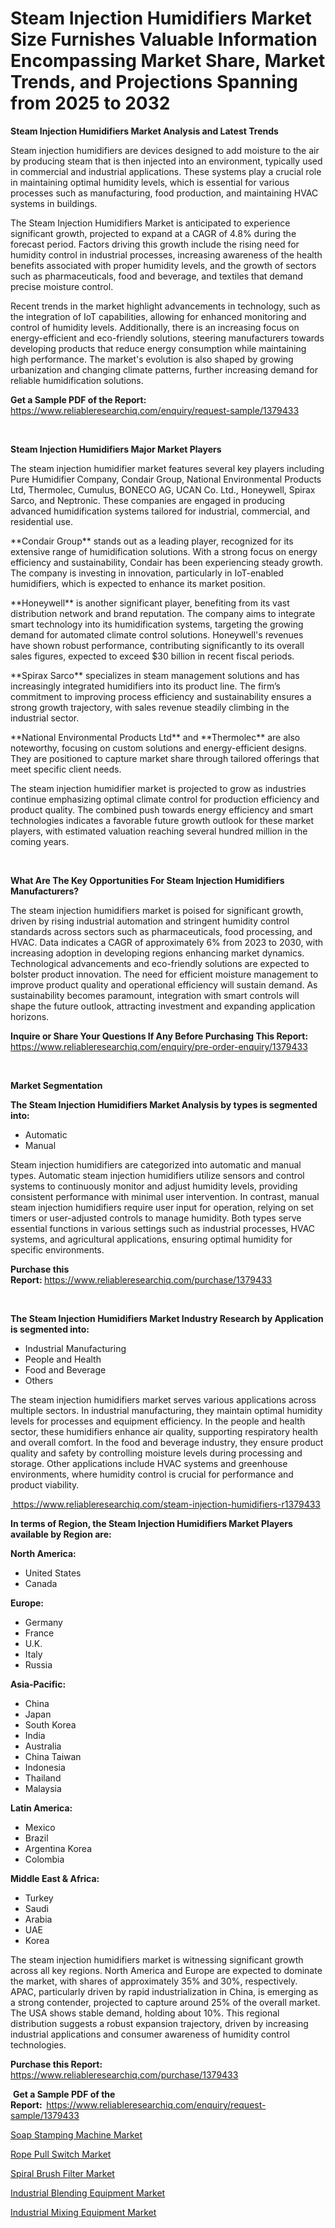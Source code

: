 <p><h1>Steam Injection Humidifiers Market Size Furnishes Valuable Information Encompassing Market Share, Market Trends, and Projections Spanning from 2025 to 2032</h1></p><p><strong>Steam Injection Humidifiers Market Analysis and Latest Trends</strong></p>
<p><p>Steam injection humidifiers are devices designed to add moisture to the air by producing steam that is then injected into an environment, typically used in commercial and industrial applications. These systems play a crucial role in maintaining optimal humidity levels, which is essential for various processes such as manufacturing, food production, and maintaining HVAC systems in buildings.</p><p>The Steam Injection Humidifiers Market is anticipated to experience significant growth, projected to expand at a CAGR of 4.8% during the forecast period. Factors driving this growth include the rising need for humidity control in industrial processes, increasing awareness of the health benefits associated with proper humidity levels, and the growth of sectors such as pharmaceuticals, food and beverage, and textiles that demand precise moisture control.</p><p>Recent trends in the market highlight advancements in technology, such as the integration of IoT capabilities, allowing for enhanced monitoring and control of humidity levels. Additionally, there is an increasing focus on energy-efficient and eco-friendly solutions, steering manufacturers towards developing products that reduce energy consumption while maintaining high performance. The market's evolution is also shaped by growing urbanization and changing climate patterns, further increasing demand for reliable humidification solutions.</p></p>
<p><strong>Get a Sample PDF of the Report:&nbsp;</strong> <a href="https://www.reliableresearchiq.com/enquiry/request-sample/1379433?utm_campaign=1087&utm_medium=2&utm_source=Github&utm_content=ia&utm_term=11042025&utm_id=steam-injection-humidifiers">https://www.reliableresearchiq.com/enquiry/request-sample/1379433</a></p>
<p>&nbsp;</p>
<p><strong>Steam Injection Humidifiers Major Market Players</strong></p>
<p><p>The steam injection humidifier market features several key players including Pure Humidifier Company, Condair Group, National Environmental Products Ltd, Thermolec, Cumulus, BONECO AG, UCAN Co. Ltd., Honeywell, Spirax Sarco, and Neptronic. These companies are engaged in producing advanced humidification systems tailored for industrial, commercial, and residential use.</p><p>**Condair Group** stands out as a leading player, recognized for its extensive range of humidification solutions. With a strong focus on energy efficiency and sustainability, Condair has been experiencing steady growth. The company is investing in innovation, particularly in IoT-enabled humidifiers, which is expected to enhance its market position.</p><p>**Honeywell** is another significant player, benefiting from its vast distribution network and brand reputation. The company aims to integrate smart technology into its humidification systems, targeting the growing demand for automated climate control solutions. Honeywell's revenues have shown robust performance, contributing significantly to its overall sales figures, expected to exceed $30 billion in recent fiscal periods.</p><p>**Spirax Sarco** specializes in steam management solutions and has increasingly integrated humidifiers into its product line. The firm’s commitment to improving process efficiency and sustainability ensures a strong growth trajectory, with sales revenue steadily climbing in the industrial sector.</p><p>**National Environmental Products Ltd** and **Thermolec** are also noteworthy, focusing on custom solutions and energy-efficient designs. They are positioned to capture market share through tailored offerings that meet specific client needs.</p><p>The steam injection humidifier market is projected to grow as industries continue emphasizing optimal climate control for production efficiency and product quality. The combined push towards energy efficiency and smart technologies indicates a favorable future growth outlook for these market players, with estimated valuation reaching several hundred million in the coming years.</p></p>
<p>&nbsp;</p>
<p><strong>What Are The Key Opportunities For Steam Injection Humidifiers Manufacturers?</strong></p>
<p><p>The steam injection humidifiers market is poised for significant growth, driven by rising industrial automation and stringent humidity control standards across sectors such as pharmaceuticals, food processing, and HVAC. Data indicates a CAGR of approximately 6% from 2023 to 2030, with increasing adoption in developing regions enhancing market dynamics. Technological advancements and eco-friendly solutions are expected to bolster product innovation. The need for efficient moisture management to improve product quality and operational efficiency will sustain demand. As sustainability becomes paramount, integration with smart controls will shape the future outlook, attracting investment and expanding application horizons.</p></p>
<p><strong>Inquire or Share Your Questions If Any Before Purchasing This Report:</strong> <a href="https://www.reliableresearchiq.com/enquiry/pre-order-enquiry/1379433?utm_campaign=1087&utm_medium=2&utm_source=Github&utm_content=ia&utm_term=11042025&utm_id=steam-injection-humidifiers">https://www.reliableresearchiq.com/enquiry/pre-order-enquiry/1379433</a></p>
<p>&nbsp;</p>
<p><strong>Market Segmentation</strong></p>
<p><strong>The Steam Injection Humidifiers Market Analysis by types is segmented into:</strong></p>
<p><ul><li>Automatic</li><li>Manual</li></ul></p>
<p><p>Steam injection humidifiers are categorized into automatic and manual types. Automatic steam injection humidifiers utilize sensors and control systems to continuously monitor and adjust humidity levels, providing consistent performance with minimal user intervention. In contrast, manual steam injection humidifiers require user input for operation, relying on set timers or user-adjusted controls to manage humidity. Both types serve essential functions in various settings such as industrial processes, HVAC systems, and agricultural applications, ensuring optimal humidity for specific environments.</p></p>
<p><strong>Purchase this Report:&nbsp;</strong><a href="https://www.reliableresearchiq.com/purchase/1379433?utm_campaign=1087&utm_medium=2&utm_source=Github&utm_content=ia&utm_term=11042025&utm_id=steam-injection-humidifiers">https://www.reliableresearchiq.com/purchase/1379433</a></p>
<p>&nbsp;</p>
<p><strong>The Steam Injection Humidifiers Market Industry Research by Application is segmented into:</strong></p>
<p><ul><li>Industrial Manufacturing</li><li>People and Health</li><li>Food and Beverage</li><li>Others</li></ul></p>
<p><p>The steam injection humidifiers market serves various applications across multiple sectors. In industrial manufacturing, they maintain optimal humidity levels for processes and equipment efficiency. In the people and health sector, these humidifiers enhance air quality, supporting respiratory health and overall comfort. In the food and beverage industry, they ensure product quality and safety by controlling moisture levels during processing and storage. Other applications include HVAC systems and greenhouse environments, where humidity control is crucial for performance and product viability.</p></p>
<p><a href="https://www.reliableresearchiq.com/steam-injection-humidifiers-r1379433?utm_campaign=1087&utm_medium=2&utm_source=Github&utm_content=ia&utm_term=11042025&utm_id=steam-injection-humidifiers">&nbsp;https://www.reliableresearchiq.com/steam-injection-humidifiers-r1379433</a></p>
<p><strong>In terms of Region, the Steam Injection Humidifiers Market Players available by Region are:</strong></p>
<p>
    <p> <strong> North America: </strong>
        <ul>
            <li>United States</li>
            <li>Canada</li>
        </ul>
        </p> 
    <p> <strong> Europe: </strong>
        <ul>
            <li>Germany</li>
            <li>France</li>
            <li>U.K.</li>
            <li>Italy</li>
            <li>Russia</li>
        </ul>
        </p> 
    <p> <strong> Asia-Pacific: </strong>
        <ul>
            <li>China</li>
            <li>Japan</li>
            <li>South Korea</li>
            <li>India</li>
            <li>Australia</li>
            <li>China Taiwan</li>
            <li>Indonesia</li>
            <li>Thailand</li>
            <li>Malaysia</li>
        </ul>
        </p> 
    <p> <strong> Latin America: </strong>
        <ul>
            <li>Mexico</li>
            <li>Brazil</li>
            <li>Argentina Korea</li>
            <li>Colombia</li>
        </ul>
        </p> 
    <p> <strong> Middle East & Africa: </strong>
        <ul>
            <li>Turkey</li>
            <li>Saudi</li>
            <li>Arabia</li>
            <li>UAE</li>
            <li>Korea</li>
        </ul>
    </p>
    </p>
<p><p>The steam injection humidifiers market is witnessing significant growth across all key regions. North America and Europe are expected to dominate the market, with shares of approximately 35% and 30%, respectively. APAC, particularly driven by rapid industrialization in China, is emerging as a strong contender, projected to capture around 25% of the overall market. The USA shows stable demand, holding about 10%. This regional distribution suggests a robust expansion trajectory, driven by increasing industrial applications and consumer awareness of humidity control technologies.</p></p>
<p><strong>Purchase this Report: </strong><a href="https://www.reliableresearchiq.com/purchase/1379433?utm_campaign=1087&utm_medium=2&utm_source=Github&utm_content=ia&utm_term=11042025&utm_id=steam-injection-humidifiers">https://www.reliableresearchiq.com/purchase/1379433</a></p>
<p>&nbsp;<strong>Get a Sample PDF of the Report:&nbsp;&nbsp;</strong><a href="https://www.reliableresearchiq.com/enquiry/request-sample/1379433?utm_campaign=1087&utm_medium=2&utm_source=Github&utm_content=ia&utm_term=11042025&utm_id=steam-injection-humidifiers">https://www.reliableresearchiq.com/enquiry/request-sample/1379433</a></p>
<p><strong></strong></p>
<p><p><a href="https://github.com/aijazdeitzbq/Market-Research-Report-List-1/blob/main/soap-stamping-machine-market.md?utm_campaign=1087&utm_medium=2&utm_source=Github&utm_content=ia&utm_term=11042025&utm_id=steam-injection-humidifiers">Soap Stamping Machine Market</a></p><p><a href="https://github.com/owaysusing/Market-Research-Report-List-1/blob/main/rope-pull-switch-market.md?utm_campaign=1087&utm_medium=2&utm_source=Github&utm_content=ia&utm_term=11042025&utm_id=steam-injection-humidifiers">Rope Pull Switch Market</a></p><p><a href="https://github.com/monacaquddus/Market-Research-Report-List-1/blob/main/spiral-brush-filter-market.md?utm_campaign=1087&utm_medium=2&utm_source=Github&utm_content=ia&utm_term=11042025&utm_id=steam-injection-humidifiers">Spiral Brush Filter Market</a></p><p><a href="https://github.com/gambokaiohjr/Market-Research-Report-List-1/blob/main/industrial-blending-equipment-market.md?utm_campaign=1087&utm_medium=2&utm_source=Github&utm_content=ia&utm_term=11042025&utm_id=steam-injection-humidifiers">Industrial Blending Equipment Market</a></p><p><a href="https://github.com/skoppmerlib9/Market-Research-Report-List-1/blob/main/industrial-mixing-equipment-market.md?utm_campaign=1087&utm_medium=2&utm_source=Github&utm_content=ia&utm_term=11042025&utm_id=steam-injection-humidifiers">Industrial Mixing Equipment Market</a></p></p>
